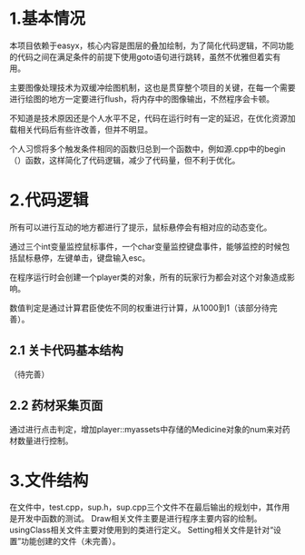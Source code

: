 # 1.基本情况
本项目依赖于easyx，核心内容是图层的叠加绘制，为了简化代码逻辑，不同功能的代码之间在满足条件的前提下使用goto语句进行跳转，虽然不优雅但着实有用。


主要图像处理技术为双缓冲绘图机制，这也是贯穿整个项目的关键，在每一个需要进行绘图的地方一定要进行flush，将内存中的图像输出，不然程序会卡顿。


不知道是技术原因还是个人水平不足，代码在运行时有一定的延迟，在优化资源加载相关代码后有些许改善，但并不明显。


个人习惯将多个触发条件相同的函数归总到一个函数中，例如源.cpp中的begin（）函数，这样简化了代码逻辑，减少了代码量，但不利于优化。


# 2.代码逻辑
所有可以进行互动的地方都进行了提示，鼠标悬停会有相对应的动态变化。


通过三个int变量监控鼠标事件，一个char变量监控键盘事件，能够监控的时候包括鼠标悬停，左键单击，键盘输入esc。


在程序运行时会创建一个player类的对象，所有的玩家行为都会对这个对象造成影响。


数值判定是通过计算君臣使佐不同的权重进行计算，从1000到1（该部分待完善）。
## 2.1 关卡代码基本结构
（待完善）
## 2.2 药材采集页面
通过进行点击判定，增加player::myassets中存储的Medicine对象的num来对药材数量进行控制。
# 3.文件结构
在文件中，test.cpp，sup.h，sup.cpp三个文件不在最后输出的规划中，其作用是开发中函数的测试。
Draw相关文件主要是进行程序主要内容的绘制。
usingClass相关文件主要对使用到的类进行定义。
Setting相关文件是针对“设置”功能创建的文件（未完善）。

